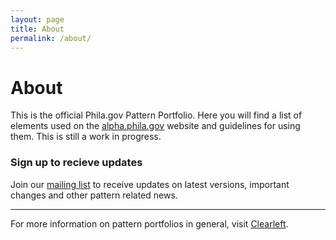 ```yaml
---
layout: page
title: About
permalink: /about/
---
```


# About

This is the official Phila.gov Pattern Portfolio. Here you will find a list of elements used on the <a href="http://alpha.phila.gov">alpha.phila.gov</a> website and guidelines for using them. This is still a work in progress.

### Sign up to recieve updates
Join our <a href="http://eepurl.com/bzYSbb" target="_blank">mailing list</a> to receive updates on latest versions, important changes and other pattern related news.
<hr>
For more information on pattern portfolios in general, visit <a href="http://clearleft.com/thinks/onpatternportfolios/">Clearleft</a>.
